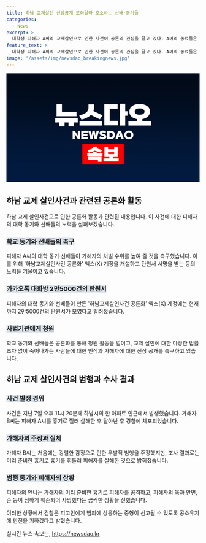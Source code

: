 ```yaml
---
title: 하남 교제살인 신상공개 도와달라 호소하는 선배·동기들
categories:
  - News
excerpt: >
  대학생 피해자 A씨의 교제살인으로 인한 사건이 공론의 관심을 끌고 있다. A씨의 동료들은 가해자에 대한 처벌을 강화하기 위해 온라인에서 탄원서를 모으고 있다. 사건은 감정적·성적으로 논란이 있으며 공판을 앞두고 있으나, 사건의 세부 사항과 가해자의 주장에 대한 의문이 여전히 남아 있다. 해당 계정은 ‘하남교제살인사건 공론화’ 엑스(X) 계정으로 알려져 있으며, 이에 대한 탄원서는 이미 2만5000건을 넘어섰다고 전해졌다. 사건 관계자들은 피해자의 억울함을 달래주기 위해 가해자의 신상 공개를 촉구하고 있다. 해당 사건이 뉴스에만 머물러선 안 되는 것으로 여겨지며, 공론화된 현 상황에서 가해자에 대한 대응을 강화하는 것이 필요하다고 강조하고 있다.
feature_text: >
  대학생 피해자 A씨의 교제살인으로 인한 사건이 공론의 관심을 끌고 있다. A씨의 동료들은 가해자에 대한 처벌을 강화하기 위해 온라인에서 탄원서를 모으고 있다. 사건은 감정적·성적으로 논란이 있으며 공판을 앞두고 있으나, 사건의 세부 사항과 가해자의 주장에 대한 의문이 여전히 남아 있다. 해당 계정은 ‘하남교제살인사건 공론화’ 엑스(X) 계정으로 알려져 있으며, 이에 대한 탄원서는 이미 2만5000건을 넘어섰다고 전해졌다. 사건 관계자들은 피해자의 억울함을 달래주기 위해 가해자의 신상 공개를 촉구하고 있다. 해당 사건이 뉴스에만 머물러선 안 되는 것으로 여겨지며, 공론화된 현 상황에서 가해자에 대한 대응을 강화하는 것이 필요하다고 강조하고 있다.
image: '/assets/img/newsdao_breakingnews.jpg'
---
```


<p><img src="/assets/img/newsdao_breakingnews.jpg" alt="koreaapp 속보" /></p>

<h2 data-ke-size="size26">하남 교제 살인사건과 관련된 공론화 활동</h2>

<p data-ke-size="size16">하남 교제 살인사건으로 인한 공론화 활동과 관련된 내용입니다. 이 사건에 대한 피해자의 대학 동기와 선배들의 노력을 살펴보겠습니다.</p>

<h3><b><span style="background-color: #21538527;">학교 동기와 선배들의 촉구</span></b></h3>

<p data-ke-size="size16">피해자 A씨의 대학 동기·선배들이 가해자의 처벌 수위를 높여 줄 것을 촉구했습니다. 이를 위해 '하남교제살인사건 공론화' 엑스(X) 계정을 개설하고 탄원서 서명을 받는 등의 노력을 기울이고 있습니다.</p>

<h3><b><span style="background-color: #21538527;">카카오톡 대화방 2만5000건의 탄원서</span></b></h3>

<p data-ke-size="size16">피해자의 대학 동기와 선배들이 만든 '하남교제살인사건 공론화' 엑스(X) 계정에는 현재까지 2만5000건의 탄원서가 모였다고 알려졌습니다.</p>

<h3><b><span style="background-color: #21538527;">사법기관에게 청원</span></b></h3>

<p data-ke-size="size16">학교 동기와 선배들은 공론화를 통해 청원 활동을 벌이고, 교제 살인에 대한 마땅한 법률조차 없이 죽어나가는 사람들에 대한 인식과 가해자에 대한 신상 공개를 촉구하고 있습니다.</p>

<h2 data-ke-size="size26">하남 교제 살인사건의 범행과 수사 결과</h2>

<h3><b><span style="background-color: #21538527;">사건 발생 경위</span></b></h3>

<p data-ke-size="size16">사건은 지난 7일 오후 11시 20분께 하남시의 한 아파트 인근에서 발생했습니다. 가해자 B씨는 피해자 A씨를 흉기로 찔러 살해한 후 달아난 후 경찰에 체포되었습니다.</p>

<h3><b><span style="background-color: #21538527;">가해자의 주장과 실체</span></b></h3>

<p data-ke-size="size16">가해자 B씨는 처음에는 강렬한 감정으로 인한 우발적 범행을 주장했지만, 조사 결과로는 미리 준비한 흉기로 흉기를 휘둘러 피해자를 살해한 것으로 밝혀졌습니다.</p>

<h3><b><span style="background-color: #21538527;">범행 동기와 피해자의 상황</span></b></h3>

<p data-ke-size="size16">피해자의 언니는 가해자의 미리 준비한 흉기로 피해자를 공격하고, 피해자의 목과 안면, 손 등이 심하게 훼손되어 사망했다는 끔찍한 상황을 전했습니다.</p>

<p data-ke-size="size16">이러한 상황에서 검찰은 피고인에게 범죄에 상응하는 중형이 선고될 수 있도록 공소유지에 만전을 기하겠다고 밝혔습니다.</p>
실시간 뉴스 속보는, <a href="https://newsdao.kr" rel="dofollow">https://newsdao.kr</a>


